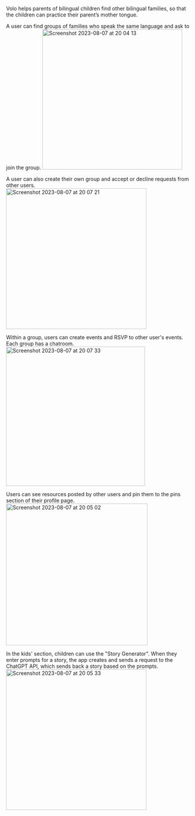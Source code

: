 Volo helps parents of bilingual children find other bilingual families, so that the children can practice their parent’s mother tongue.


A user can find groups of families who speak the same language and ask to join the group. 
<img width="382" alt="Screenshot 2023-08-07 at 20 04 13" src="https://github.com/luca652/volo/assets/116643436/7a66cf40-81c9-4940-b868-cbbb61a6ce50">


A user can also create their own group and accept or decline requests from other users.                 
<img width="383" alt="Screenshot 2023-08-07 at 20 07 21" src="https://github.com/luca652/volo/assets/116643436/f2fd2060-bc55-4d6b-beda-99764e2454e9">


Within a group, users can create events and RSVP to other user's events. Each group has a chatroom.
<img width="379" alt="Screenshot 2023-08-07 at 20 07 33" src="https://github.com/luca652/volo/assets/116643436/88ac71e3-450c-4b38-88f3-11a4301e9f38">


Users can see resources posted by other users and pin them to the pins section of their profile page. 
<img width="386" alt="Screenshot 2023-08-07 at 20 05 02" src="https://github.com/luca652/volo/assets/116643436/8fcbea97-fbb9-465e-bb3d-326d3508119d">


In the kids' section, children can use the "Story Generator". When they enter prompts for a story, the app creates and sends a request to the ChatGPT API, which sends back a story based on the prompts. 
<img width="383" alt="Screenshot 2023-08-07 at 20 05 33" src="https://github.com/luca652/volo/assets/116643436/34ddd9cb-33bc-4ace-80a7-3c7470b97daf">
